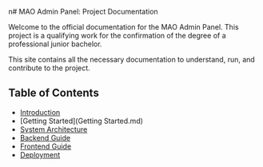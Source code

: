 n# MAO Admin Panel: Project Documentation

Welcome to the official documentation for the MAO Admin Panel. This project is a qualifying work for the confirmation of the degree of a professional junior bachelor.

This site contains all the necessary documentation to understand, run, and contribute to the project.

## Table of Contents

- [Introduction](Introduction.md)
- [Getting Started](Getting Started.md)
- [System Architecture](ARCHITECTURE.md)
- [Backend Guide](Backend.md)
- [Frontend Guide](Frontend.md)
- [Deployment](Deployment.md)
